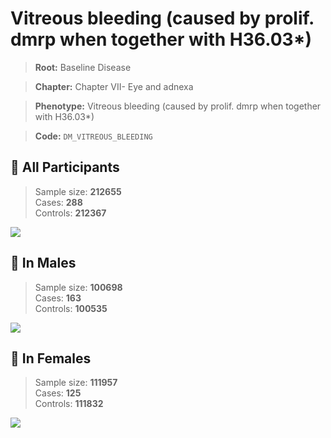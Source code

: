 # Vitreous bleeding (caused by prolif. dmrp when together with H36.03*)

> **Root:** Baseline Disease  

> **Chapter:** Chapter VII- Eye and adnexa  

> **Phenotype:** Vitreous bleeding (caused by prolif. dmrp when together with H36.03*)  

> **Code:** `DM_VITREOUS_BLEEDING`

## 🧪 All Participants  
> Sample size: **212655**  
> Cases: **288**  
> Controls: **212367**
<img src="/Disease/Figures/ALL/Incidence/DM_VITREOUS_BLEEDING.png"/>
<CsvTable src="/Disease/Data/ALL/Incidence/COX_DM_VITREOUS_BLEEDING.csv" label="🔍 View full results" />

## 👨 In Males  
> Sample size: **100698**  
> Cases: **163**  
> Controls: **100535**
<img src="/Disease/Figures/Male/Incidence/DM_VITREOUS_BLEEDING.png"/>
<CsvTable src="/Disease/Data/Male/Incidence/COX_DM_VITREOUS_BLEEDING.csv" label="🔍 View full results" />

## 👩 In Females  
> Sample size: **111957**  
> Cases: **125**  
> Controls: **111832**
<img src="/Disease/Figures/Female/Incidence/DM_VITREOUS_BLEEDING.png"/>
<CsvTable src="/Disease/Data/Female/Incidence/COX_DM_VITREOUS_BLEEDING.csv" label="🔍 View full results" />
